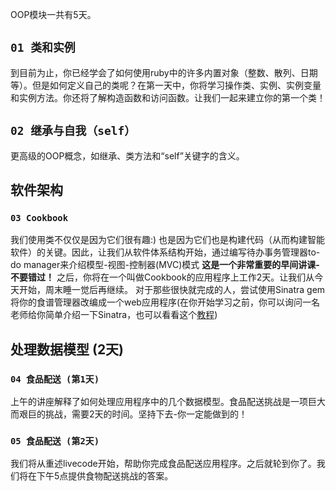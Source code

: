 OOP模块一共有5天。

## `01 类和实例`

到目前为止，你已经学会了如何使用ruby中的许多内置对象（整数、散列、日期等）。但是如何定义自己的类呢？在第一天中，你将学习操作类、实例、实例变量和实例方法。你还将了解构造函数和访问函数。让我们一起来建立你的第一个类！

## `02 继承与自我（self）`

更高级的OOP概念，如继承、类方法和“self”关键字的含义。

## 软件架构

### `03 Cookbook`

我们使用类不仅仅是因为它们很有趣:) 也是因为它们也是构建代码（从而构建智能软件）的关键。因此，让我们从软件体系结构开始，通过编写待办事务管理器to-do manager来介绍模型-视图-控制器(MVC)模式 **这是一个非常重要的早间讲课-不要错过！** 之后，你将在一个叫做Cookbook的应用程序上工作2天。让我们从今天开始，周末睡一觉后再继续。
对于那些很快就完成的人，尝试使用Sinatra gem将你的食谱管理器改编成一个web应用程序(在你开始学习之前，你可以询问一名老师给你简单介绍一下Sinatra，也可以看看这个[教程](https://github.com/lewagon/sinatra-101))

## 处理数据模型 (2天)

### `04 食品配送 (第1天)`

上午的讲座解释了如何处理应用程序中的几个数据模型。食品配送挑战是一项巨大而艰巨的挑战，需要2天的时间。坚持下去-你一定能做到的！

### `05 食品配送 (第2天)`

我们将从重述livecode开始，帮助你完成食品配送应用程序。之后就轮到你了。我们将在下午5点提供食物配送挑战的答案。
